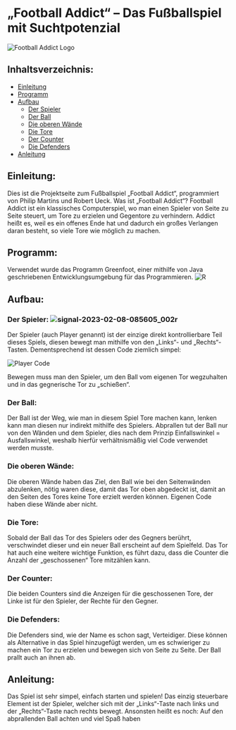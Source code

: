 # „Football Addict“ – Das Fußballspiel mit Suchtpotenzial

![Football Addict Logo](https://user-images.githubusercontent.com/111355009/230416728-d17c5746-4363-4d63-9df9-005884021c70.jpg)

## Inhaltsverzeichnis:

* [Einleitung](Einleitung)
* [Programm](Programm)
* [Aufbau](Aufbau)
  * [Der Spieler](Der-Spieler)
  * [Der Ball](Der-Ball)
  * [Die oberen Wände](Die-oberen-Wände)
  * [Die Tore](Die-Tore)
  * [Der Counter](Der-Counter)
  * [Die Defenders](Die-Defenders)
* [Anleitung](Anleitung)

## Einleitung:
Dies ist die Projektseite zum Fußballspiel „Football Addict“, programmiert von Philip Martins und Robert Ueck.
Was ist „Football Addict“?
Football Addict ist ein klassisches Computerspiel, wo man einen Spieler von Seite zu Seite steuert, um Tore zu erzielen und Gegentore zu verhindern. Addict heißt es, weil es ein offenes Ende hat und dadurch ein großes Verlangen daran besteht, so viele Tore wie möglich zu machen.
## Programm:
Verwendet wurde das Programm Greenfoot, einer mithilfe von Java geschriebenen Entwicklungsumgebung für das Programmieren.
![R](https://user-images.githubusercontent.com/111355009/230406629-f8635308-9b0a-4eb4-9f00-1231978922f7.png)

## Aufbau:
### Der Spieler: <a name="Der Spieler"></a>                                  ![signal-2023-02-08-085605_002r](https://user-images.githubusercontent.com/111355009/230417063-019a1ea5-0efc-4405-a7a2-5c87c8b5ee03.png)
Der Spieler (auch Player genannt) ist der einzige direkt kontrollierbare Teil dieses Spiels, diesen bewegt man mithilfe von den „Links“- und „Rechts“-Tasten. Dementsprechend ist dessen Code ziemlich simpel:

![Player Code](https://user-images.githubusercontent.com/111355009/230404658-cef5ebc3-7ec9-4266-a628-19a2ca766872.png)

Bewegen muss man den Spieler, um den Ball vom eigenen Tor wegzuhalten und in das gegnerische Tor zu „schießen“.
### Der Ball: <a name="Der Ball"></a>
Der Ball ist der Weg, wie man in diesem Spiel Tore machen kann, lenken kann man diesen nur indirekt mithilfe des Spielers. Abprallen tut der Ball nur von den Wänden und dem Spieler, dies nach dem Prinzip Einfallswinkel = Ausfallswinkel, weshalb hierfür verhältnismäßig viel Code verwendet werden musste.
### Die oberen Wände: <a name="Die oberen Wände"></a>
Die oberen Wände haben das Ziel, den Ball wie bei den Seitenwänden abzulenken, nötig waren diese, damit das Tor oben abgedeckt ist, damit an den Seiten des Tores keine Tore erzielt werden können. Eigenen Code haben diese Wände aber nicht.
### Die Tore: <a name="Die Tore"></a>
Sobald der Ball das Tor des Spielers oder des Gegners berührt, verschwindet dieser und ein neuer Ball erscheint auf dem Spielfeld.
Das Tor hat auch eine weitere wichtige Funktion, es führt dazu, dass die Counter die Anzahl der „geschossenen“ Tore mitzählen kann.
### Der Counter: <a name="Der Counter"></a>
Die beiden Counters sind die Anzeigen für die geschossenen Tore, der Linke ist für den Spieler, der Rechte für den Gegner.
### Die Defenders: <a name="Die Defenders"></a>
Die Defenders sind, wie der Name es schon sagt, Verteidiger. Diese können als Alternative in das Spiel hinzugefügt werden, um es schwieriger zu machen ein Tor zu erzielen und bewegen sich von Seite zu Seite. Der Ball prallt auch an ihnen ab.
## Anleitung:
Das Spiel ist sehr simpel, einfach starten und spielen! Das einzig steuerbare Element ist der Spieler, welcher sich mit der „Links“-Taste nach links und der „Rechts“-Taste nach rechts bewegt. Ansonsten heißt es noch: Auf den abprallenden Ball achten und viel Spaß haben

